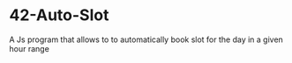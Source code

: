 # 42-Auto-Slot
A Js program that allows to to automatically book slot for the day in a given hour range
